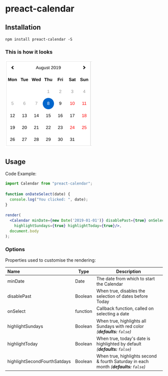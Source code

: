 # preact-calendar
## Installation

```shell
npm install preact-calendar -S
```

### This is how it looks
![Screenshot](/assets/my-cal-v1.png)

## Usage

Code Example:
```jsx
import Calendar from "preact-calendar";

function onDateSelect(date) {
  console.log("You clicked: ", date);
}

render(
  <Calendar minDate={new Date('2019-01-01')} disablePast={true} onSelect={this.getSelectedDate()} highlightSecondFourthSatdays={true}
    highlightSundays={true} highlightToday={true}/>,
  document.body
);
```

### Options

Properties used to customise the rendering:

| Name | Type | Description |
|:---- | ---- | ------ |
| minDate | Date | The date from which to start the Calendar |
| disablePast | Boolean | When true, disables the selection of dates before Today |
| onSelect | function | Callback function, called on selecting a date
| highlightSundays | Boolean | When true, highlights all Sundays with red color *(__defaults:__ `false`)*
| highlightToday | Boolean | When true, today's date is highlighted by default *(__defaults:__ `false`)*
| highlightSecondFourthSatdays | Boolean | When true, highlights second & fourth Saturday in each month *(__defaults:__ `false`)*
